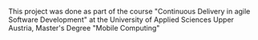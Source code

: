 This project was done as part of the course "Continuous Delivery in agile Software Development" at the University of Applied Sciences Upper Austria, Master's Degree "Mobile Computing"